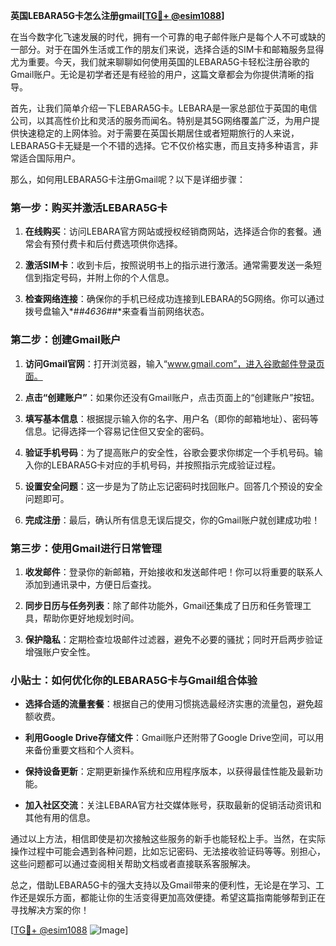 **英国LEBARA5G卡怎么注册gmail[[TG💪+ @esim1088](https://t.me/s/esim1088)]**

在当今数字化飞速发展的时代，拥有一个可靠的电子邮件账户是每个人不可或缺的一部分。对于在国外生活或工作的朋友们来说，选择合适的SIM卡和邮箱服务显得尤为重要。今天，我们就来聊聊如何使用英国的LEBARA5G卡轻松注册谷歌的Gmail账户。无论是初学者还是有经验的用户，这篇文章都会为你提供清晰的指导。

首先，让我们简单介绍一下LEBARA5G卡。LEBARA是一家总部位于英国的电信公司，以其高性价比和灵活的服务而闻名。特别是其5G网络覆盖广泛，为用户提供快速稳定的上网体验。对于需要在英国长期居住或者短期旅行的人来说，LEBARA5G卡无疑是一个不错的选择。它不仅价格实惠，而且支持多种语言，非常适合国际用户。

那么，如何用LEBARA5G卡注册Gmail呢？以下是详细步骤：

### **第一步：购买并激活LEBARA5G卡**

1. **在线购买**：访问LEBARA官方网站或授权经销商网站，选择适合你的套餐。通常会有预付费卡和后付费选项供你选择。
   
2. **激活SIM卡**：收到卡后，按照说明书上的指示进行激活。通常需要发送一条短信到指定号码，并附上你的个人信息。

3. **检查网络连接**：确保你的手机已经成功连接到LEBARA的5G网络。你可以通过拨号盘输入*#*#4636#*#*来查看当前网络状态。

### **第二步：创建Gmail账户**

1. **访问Gmail官网**：打开浏览器，输入“www.gmail.com”，进入谷歌邮件登录页面。

2. **点击“创建账户”**：如果你还没有Gmail账户，点击页面上的“创建账户”按钮。

3. **填写基本信息**：根据提示输入你的名字、用户名（即你的邮箱地址）、密码等信息。记得选择一个容易记住但又安全的密码。

4. **验证手机号码**：为了提高账户的安全性，谷歌会要求你绑定一个手机号码。输入你的LEBARA5G卡对应的手机号码，并按照指示完成验证过程。

5. **设置安全问题**：这一步是为了防止忘记密码时找回账户。回答几个预设的安全问题即可。

6. **完成注册**：最后，确认所有信息无误后提交，你的Gmail账户就创建成功啦！

### **第三步：使用Gmail进行日常管理**

1. **收发邮件**：登录你的新邮箱，开始接收和发送邮件吧！你可以将重要的联系人添加到通讯录中，方便日后查找。

2. **同步日历与任务列表**：除了邮件功能外，Gmail还集成了日历和任务管理工具，帮助你更好地规划时间。

3. **保护隐私**：定期检查垃圾邮件过滤器，避免不必要的骚扰；同时开启两步验证增强账户安全性。

### **小贴士：如何优化你的LEBARA5G卡与Gmail组合体验**

- **选择合适的流量套餐**：根据自己的使用习惯挑选最经济实惠的流量包，避免超额收费。
  
- **利用Google Drive存储文件**：Gmail账户还附带了Google Drive空间，可以用来备份重要文档和个人资料。

- **保持设备更新**：定期更新操作系统和应用程序版本，以获得最佳性能及最新功能。

- **加入社区交流**：关注LEBARA官方社交媒体账号，获取最新的促销活动资讯和其他有用的信息。

通过以上方法，相信即使是初次接触这些服务的新手也能轻松上手。当然，在实际操作过程中可能会遇到各种问题，比如忘记密码、无法接收验证码等等。别担心，这些问题都可以通过查阅相关帮助文档或者直接联系客服解决。

总之，借助LEBARA5G卡的强大支持以及Gmail带来的便利性，无论是在学习、工作还是娱乐方面，都能让你的生活变得更加高效便捷。希望这篇指南能够帮到正在寻找解决方案的你！

[[TG💪+ @esim1088](https://t.me/s/esim1088) ![Image](https://i.postimg.cc/4NQfJmqS/Snipaste-2025-05-13-00-14-12.png)]